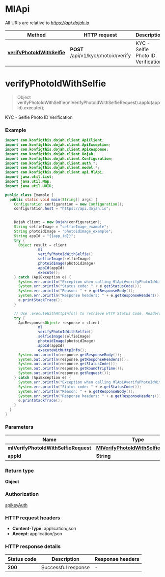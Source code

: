 # MlApi

All URIs are relative to *https://api.dojah.io*

| Method | HTTP request | Description |
|------------- | ------------- | -------------|
| [**verifyPhotoIdWithSelfie**](MlApi.md#verifyPhotoIdWithSelfie) | **POST** /api/v1/kyc/photoid/verify | KYC - Selfie Photo ID Verification |


<a name="verifyPhotoIdWithSelfie"></a>
# **verifyPhotoIdWithSelfie**
> Object verifyPhotoIdWithSelfie(mlVerifyPhotoIdWithSelfieRequest).appId(appId).execute();

KYC - Selfie Photo ID Verification

### Example
```java
import com.konfigthis.dojah.client.ApiClient;
import com.konfigthis.dojah.client.ApiException;
import com.konfigthis.dojah.client.ApiResponse;
import com.konfigthis.dojah.client.Dojah;
import com.konfigthis.dojah.client.Configuration;
import com.konfigthis.dojah.client.auth.*;
import com.konfigthis.dojah.client.model.*;
import com.konfigthis.dojah.client.api.MlApi;
import java.util.List;
import java.util.Map;
import java.util.UUID;

public class Example {
  public static void main(String[] args) {
    Configuration configuration = new Configuration();
    configuration.host = "https://api.dojah.io";
    

    Dojah client = new Dojah(configuration);
    String selfieImage = "selfieImage_example";
    String photoidImage = "photoidImage_example";
    String appId = "{{app_id}}";
    try {
      Object result = client
              .ml
              .verifyPhotoIdWithSelfie()
              .selfieImage(selfieImage)
              .photoidImage(photoidImage)
              .appId(appId)
              .execute();
    } catch (ApiException e) {
      System.err.println("Exception when calling MlApi#verifyPhotoIdWithSelfie");
      System.err.println("Status code: " + e.getStatusCode());
      System.err.println("Reason: " + e.getResponseBody());
      System.err.println("Response headers: " + e.getResponseHeaders());
      e.printStackTrace();
    }

    // Use .executeWithHttpInfo() to retrieve HTTP Status Code, Headers and Request
    try {
      ApiResponse<Object> response = client
              .ml
              .verifyPhotoIdWithSelfie()
              .selfieImage(selfieImage)
              .photoidImage(photoidImage)
              .appId(appId)
              .executeWithHttpInfo();
      System.out.println(response.getResponseBody());
      System.out.println(response.getResponseHeaders());
      System.out.println(response.getStatusCode());
      System.out.println(response.getRoundTripTime());
      System.out.println(response.getRequest());
    } catch (ApiException e) {
      System.err.println("Exception when calling MlApi#verifyPhotoIdWithSelfie");
      System.err.println("Status code: " + e.getStatusCode());
      System.err.println("Reason: " + e.getResponseBody());
      System.err.println("Response headers: " + e.getResponseHeaders());
      e.printStackTrace();
    }
  }
}

```

### Parameters

| Name | Type | Description  | Notes |
|------------- | ------------- | ------------- | -------------|
| **mlVerifyPhotoIdWithSelfieRequest** | [**MlVerifyPhotoIdWithSelfieRequest**](MlVerifyPhotoIdWithSelfieRequest.md)|  | |
| **appId** | **String**|  | [optional] |

### Return type

**Object**

### Authorization

[apikeyAuth](../README.md#apikeyAuth)

### HTTP request headers

 - **Content-Type**: application/json
 - **Accept**: application/json

### HTTP response details
| Status code | Description | Response headers |
|-------------|-------------|------------------|
| **200** | Successful response |  -  |

